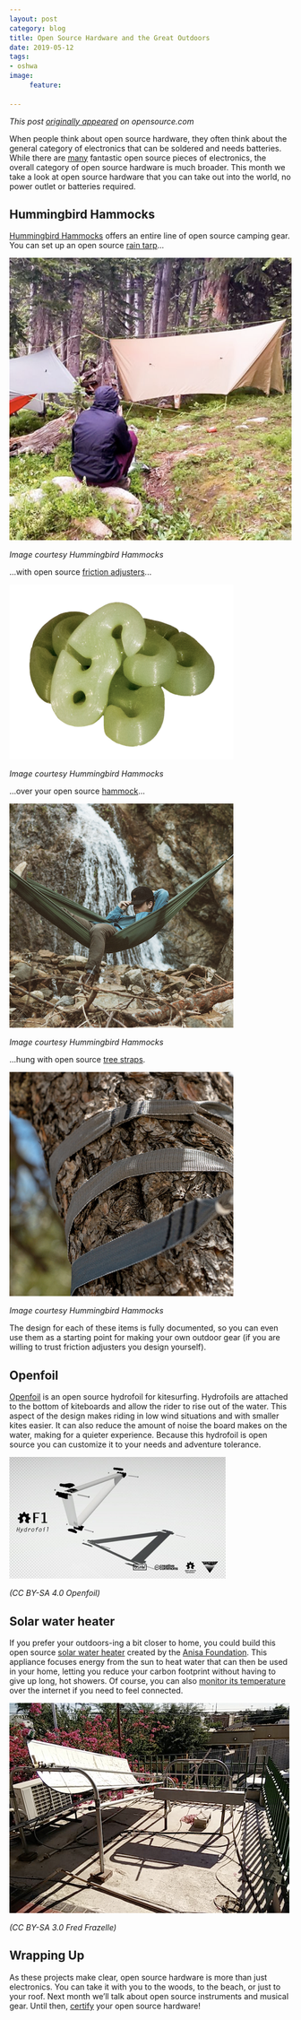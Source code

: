 ```yaml
---
layout: post
category: blog
title: Open Source Hardware and the Great Outdoors
date: 2019-05-12
tags:
- oshwa
image:
     feature:

---
```


*This post [originally appeared](https://opensource.com/article/19/5/hardware-outdoors) on opensource.com*

When people think about open source hardware, they often think about the general category of electronics that can be soldered and needs batteries. While there are [many](https://certification.oshwa.org/list.html) fantastic open source pieces of electronics, the overall category of open source hardware is much broader. This month we take a look at open source hardware that you can take out into the world, no power outlet or batteries required.

## Hummingbird Hammocks

[Hummingbird Hammocks](https://hummingbirdhammocks.com/) offers an entire line of open source camping gear. You can set up an open source [rain tarp](https://certification.oshwa.org/us000102.html)...

![Tarp Picture](/images/hummingbird_hammocks_rain_tarp.png)

*Image courtesy Hummingbird Hammocks*

...with open source [friction adjusters](https://certification.oshwa.org/us000105.html)...

![Friction Adjusters](/images/hummingbird_hammocks_friction_adjusters_400_px.png)

*Image courtesy Hummingbird Hammocks*

...over your open source [hammock](https://certification.oshwa.org/us000095.html)...

![Hammock](/images/hummingbird_hammocks_hammock_400_px.png)

*Image courtesy Hummingbird Hammocks*

...hung with open source [tree straps](https://certification.oshwa.org/us000098.html).

![Tree Straps](/images/hummingbird_hammocks_tree_straps_400_px_0.png)

*Image courtesy Hummingbird Hammocks*

The design for each of these items is fully documented, so you can even use them as a starting point for making your own outdoor gear (if you are willing to trust friction adjusters you design yourself).

## Openfoil

[Openfoil](https://certification.oshwa.org/fr000004.html) is an open source hydrofoil for kitesurfing. Hydrofoils are attached to the bottom of kiteboards and allow the rider to rise out of the water. This aspect of the design makes riding in low wind situations and with smaller kites easier. It can also reduce the amount of noise the board makes on the water, making for a quieter experience. Because this hydrofoil is open source you can customize it to your needs and adventure tolerance.

![Openfoil](/images/openfoil-original_size.png)

*(CC BY-SA 4.0 Openfoil)*

## Solar water heater

If you prefer your outdoors-ing a bit closer to home, you could build this open source [solar water heater](https://certification.oshwa.org/mx000002.html) created by the [Anisa Foundation](http://www.fundacionanisa.org/index.php?lang=en). This appliance focuses energy from the sun to heat water that can then be used in your home, letting you reduce your carbon footprint without having to give up long, hot showers. Of course, you can also [monitor its temperature](https://thingspeak.com/channels/72565) over the internet if you need to feel connected.

![water heater](/images/solar_water_heater_500_px.png)

*(CC BY-SA 3.0 Fred Frazelle)*

## Wrapping Up

As these projects make clear, open source hardware is more than just electronics. You can take it with you to the woods, to the beach, or just to your roof. Next month we’ll talk about open source instruments and musical gear. Until then, [certify](https://certification.oshwa.org/) your open source hardware!
